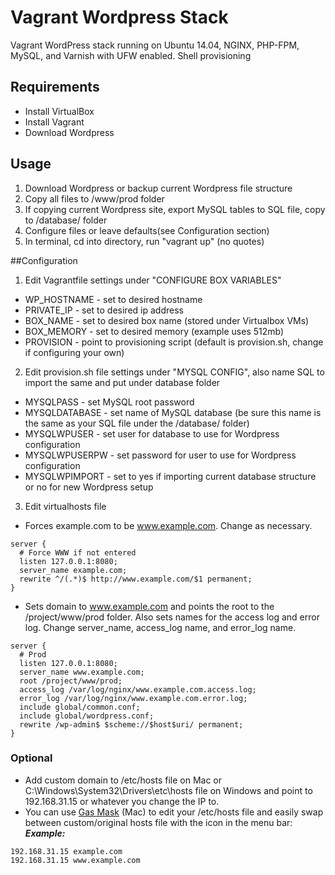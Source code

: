 # Vagrant Wordpress Stack

Vagrant WordPress stack running on Ubuntu 14.04, NGINX, PHP-FPM, MySQL, and Varnish with UFW enabled.
Shell provisioning

## Requirements
* Install VirtualBox
* Install Vagrant
* Download Wordpress

## Usage
1. Download Wordpress or backup current Wordpress file structure 
2. Copy all files to /www/prod folder
3. If copying current Wordpress site, export MySQL tables to SQL file, copy to /database/ folder
4. Configure files or leave defaults(see Configuration section)
5. In terminal, cd into directory, run "vagrant up" (no quotes)

##Configuration
1. Edit Vagrantfile settings under "CONFIGURE BOX VARIABLES"
  * WP_HOSTNAME - set to desired hostname
  * PRIVATE_IP - set to desired ip address
  * BOX_NAME - set to desired box name (stored under Virtualbox VMs)
  * BOX_MEMORY - set to desired memory (example uses 512mb)
  * PROVISION - point to provisioning script (default is provision.sh, change if configuring your own)
2. Edit provision.sh file settings under "MYSQL CONFIG", also name SQL to import the same and put under database folder
  * MYSQLPASS - set MySQL root password
  * MYSQLDATABASE - set name of MySQL database (be sure this name is the same as your SQL file under the /database/ folder)
  * MYSQLWPUSER - set user for database to use for Wordpress configuration
  * MYSQLWPUSERPW - set password for user to use for Wordpress configuration
  * MYSQLWPIMPORT - set to yes if importing current database structure or no for new Wordpress setup
3. Edit virtualhosts file
  * Forces example.com to be www.example.com. Change as necessary.
  ```
server {
    # Force WWW if not entered
    listen 127.0.0.1:8080;
    server_name example.com;
    rewrite ^/(.*)$ http://www.example.com/$1 permanent;
}
  ```
  * Sets domain to www.example.com and points the root to the /project/www/prod folder. Also sets names for the access log and error log. Change server_name, access_log name, and error_log name.
  ```
server {
    # Prod
    listen 127.0.0.1:8080;
    server_name www.example.com;
    root /project/www/prod;
    access_log /var/log/nginx/www.example.com.access.log;
    error_log /var/log/nginx/www.example.com.error.log;
    include global/common.conf;
    include global/wordpress.conf;
    rewrite /wp-admin$ $scheme://$host$uri/ permanent;
}
  ```

### Optional
* Add custom domain to /etc/hosts file on Mac or C:\Windows\System32\Drivers\etc\hosts file on Windows and point to 192.168.31.15 or whatever you change the IP to.
* You can use [Gas Mask](http://www.clockwise.ee/gasmask/) (Mac) to edit your /etc/hosts file and easily swap between custom/original hosts file with the icon in the menu bar:
***Example:***
```
192.168.31.15 example.com
192.168.31.15 www.example.com
```
